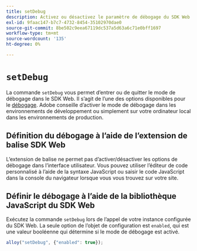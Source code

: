 ```yaml
---
title: setDebug
description: Activez ou désactivez le paramètre de débogage du SDK Web.
exl-id: 9faac147-b7c7-4732-8454-35102970dae0
source-git-commit: 8be502c9eea67119dc537a5d63a6c71e0bff1697
workflow-type: tm+mt
source-wordcount: '135'
ht-degree: 0%

---
```


# `setDebug`

La commande `setDebug` vous permet d’entrer ou de quitter le mode de débogage dans le SDK Web. Il s’agit de l’une des options disponibles pour le [débogage](../use-cases/debugging.md). Adobe conseille d’activer le mode de débogage dans les environnements de développement ou simplement sur votre ordinateur local dans les environnements de production.

## Définition du débogage à l’aide de l’extension de balise SDK Web

L’extension de balise ne permet pas d’activer/désactiver les options de débogage dans l’interface utilisateur. Vous pouvez utiliser l’éditeur de code personnalisé à l’aide de la syntaxe JavaScript ou saisir le code JavaScript dans la console du navigateur lorsque vous vous trouvez sur votre site.

## Définir le débogage à l’aide de la bibliothèque JavaScript du SDK Web

Exécutez la commande `setDebug` lors de l’appel de votre instance configurée du SDK Web. La seule option de l’objet de configuration est `enabled`, qui est une valeur booléenne qui détermine si le mode de débogage est activé.

```js
alloy("setDebug", {"enabled": true});
```
